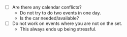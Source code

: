- [ ] Are there any calendar conflicts?
  - Do not try to do two events in one day.
  - Is the car needed/available?
- [ ] Do not work on events where you are not on the set.
  - This always ends up being stressful. 
